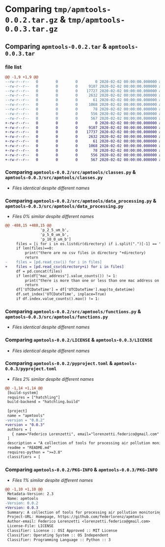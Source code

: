 # Comparing `tmp/apmtools-0.0.2.tar.gz` & `tmp/apmtools-0.0.3.tar.gz`

## Comparing `apmtools-0.0.2.tar` & `apmtools-0.0.3.tar`

### file list

```diff
@@ -1,9 +1,9 @@
--rw-r--r--   0        0        0        0 2020-02-02 00:00:00.000000 apmtools-0.0.2/src/apmtools/__init__.py
--rw-r--r--   0        0        0     9107 2020-02-02 00:00:00.000000 apmtools-0.0.2/src/apmtools/classes.py
--rw-r--r--   0        0        0    17727 2020-02-02 00:00:00.000000 apmtools-0.0.2/src/apmtools/data_processing.py
--rw-r--r--   0        0        0     2632 2020-02-02 00:00:00.000000 apmtools-0.0.2/src/apmtools/functions.py
--rw-r--r--   0        0        0       61 2020-02-02 00:00:00.000000 apmtools-0.0.2/.gitignore
--rw-r--r--   0        0        0     1068 2020-02-02 00:00:00.000000 apmtools-0.0.2/LICENSE
--rw-r--r--   0        0        0       78 2020-02-02 00:00:00.000000 apmtools-0.0.2/README.md
--rw-r--r--   0        0        0      556 2020-02-02 00:00:00.000000 apmtools-0.0.2/pyproject.toml
--rw-r--r--   0        0        0      567 2020-02-02 00:00:00.000000 apmtools-0.0.2/PKG-INFO
+-rw-r--r--   0        0        0        0 2020-02-02 00:00:00.000000 apmtools-0.0.3/src/apmtools/__init__.py
+-rw-r--r--   0        0        0     9107 2020-02-02 00:00:00.000000 apmtools-0.0.3/src/apmtools/classes.py
+-rw-r--r--   0        0        0    17737 2020-02-02 00:00:00.000000 apmtools-0.0.3/src/apmtools/data_processing.py
+-rw-r--r--   0        0        0     2632 2020-02-02 00:00:00.000000 apmtools-0.0.3/src/apmtools/functions.py
+-rw-r--r--   0        0        0       61 2020-02-02 00:00:00.000000 apmtools-0.0.3/.gitignore
+-rw-r--r--   0        0        0     1068 2020-02-02 00:00:00.000000 apmtools-0.0.3/LICENSE
+-rw-r--r--   0        0        0       78 2020-02-02 00:00:00.000000 apmtools-0.0.3/README.md
+-rw-r--r--   0        0        0      556 2020-02-02 00:00:00.000000 apmtools-0.0.3/pyproject.toml
+-rw-r--r--   0        0        0      567 2020-02-02 00:00:00.000000 apmtools-0.0.3/PKG-INFO
```

### Comparing `apmtools-0.0.2/src/apmtools/classes.py` & `apmtools-0.0.3/src/apmtools/classes.py`

 * *Files identical despite different names*

### Comparing `apmtools-0.0.2/src/apmtools/data_processing.py` & `apmtools-0.0.3/src/apmtools/data_processing.py`

 * *Files 0% similar despite different names*

```diff
@@ -488,15 +488,15 @@
                'p_2_5_um_b',
                'p_5_0_um_b',
                'p_10_0_um_b']
     files = [i for i in os.listdir(directory) if i.split(".")[-1] == "csv"]
     if len(files)==0:
         print("there are no csv files in directory "+directory)
         return
-    files = [pd.read_csv(i) for i in files]
+    files = [pd.read_csv(directory+i) for i in files]
     df = pd.concat(files)
     if len(df["mac_address"].value_counts()) != 1:
         print("there is more than one or less than one mac address on directory "+directory)
         return
     df['UTCDateTime'] = df['UTCDateTime'].map(to_datetime)
     df.set_index('UTCDateTime', inplace=True)
     if df.index.value_counts().max() != 1:
```

### Comparing `apmtools-0.0.2/src/apmtools/functions.py` & `apmtools-0.0.3/src/apmtools/functions.py`

 * *Files identical despite different names*

### Comparing `apmtools-0.0.2/LICENSE` & `apmtools-0.0.3/LICENSE`

 * *Files identical despite different names*

### Comparing `apmtools-0.0.2/pyproject.toml` & `apmtools-0.0.3/pyproject.toml`

 * *Files 2% similar despite different names*

```diff
@@ -1,14 +1,14 @@
 [build-system]
 requires = ["hatchling"]
 build-backend = "hatchling.build"
 
 [project]
 name = "apmtools"
-version = "0.0.2"
+version = "0.0.3"
 authors = [
   { name="Federico Lorenzetti", email="lorenzetti.federico@gmail.com" },
 ]
 description = "A collection of tools for processing air pollution monitoring data"
 readme = "README.md"
 requires-python = ">=3.8"
 classifiers = [
```

### Comparing `apmtools-0.0.2/PKG-INFO` & `apmtools-0.0.3/PKG-INFO`

 * *Files 1% similar despite different names*

```diff
@@ -1,10 +1,10 @@
 Metadata-Version: 2.3
 Name: apmtools
-Version: 0.0.2
+Version: 0.0.3
 Summary: A collection of tools for processing air pollution monitoring data
 Project-URL: Homepage, https://github.com/federlorenz/apmtools
 Author-email: Federico Lorenzetti <lorenzetti.federico@gmail.com>
 License-File: LICENSE
 Classifier: License :: OSI Approved :: MIT License
 Classifier: Operating System :: OS Independent
 Classifier: Programming Language :: Python :: 3
```

